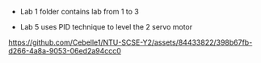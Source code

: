 - Lab 1 folder contains lab from 1 to 3

- Lab 5 uses PID technique to level the 2 servo motor


https://github.com/Cebelle1/NTU-SCSE-Y2/assets/84433822/398b67fb-d266-4a8a-9053-06ed2a94ccc0




